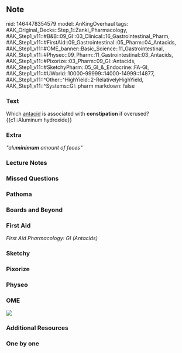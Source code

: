 ## Note
nid: 1464478354579
model: AnKingOverhaul
tags: #AK_Original_Decks::Step_1::Zanki_Pharmacology, #AK_Step1_v11::#B&B::09_GI::03_Clinical::16_Gastrointestinal_Pharm, #AK_Step1_v11::#FirstAid::09_Gastrointestinal::05_Pharm::04_Antacids, #AK_Step1_v11::#OME_banner::Basic_Science::11_Gastrointestinal, #AK_Step1_v11::#Physeo::09_Pharm::11_Gastrointestinal::03_Antacids, #AK_Step1_v11::#Pixorize::03_Pharm::09_GI::Antacids, #AK_Step1_v11::#SketchyPharm::05_GI_&_Endocrine::FA-GI, #AK_Step1_v11::#UWorld::10000-99999::14000-14999::14877, #AK_Step1_v11::^Other::^HighYield::2-RelativelyHighYield, #AK_Step1_v11::^Systems::GI::pharm
markdown: false

### Text
<div>
  Which <u>antacid</u> is associated with <b>constipation</b> if
  overused?
</div>
<div>
  {{c1::Aluminum hydroxide}}
</div>

### Extra
<i>"alu<b>minimum</b> amount of feces"</i>

### Lecture Notes


### Missed Questions


### Pathoma


### Boards and Beyond


### First Aid
<div>
  <i>First Aid Pharmacology: GI (Antacids)</i>
</div>

### Sketchy


### Pixorize


### Physeo


### OME
<div class="ome-widget">
  <a href=
  "https://onlinemeded.org/spa/gastrointestinal?ref=anki"><img src=
  "_OME_AnkiFlashcards_Topic_2.png"></a>
</div>

### Additional Resources


### One by one

